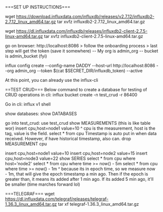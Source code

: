 ===SET UP INSTRUCTIONS===

wget https://download.influxdata.com/influxdb/releases/v2.7.12/influxdb2-2.7.12_linux_amd64.tar.gz
tar xvfz influxdb2-2.7.12_linux_amd64.tar.gz

wget https://dl.influxdata.com/influxdb/releases/influxdb2-client-2.7.5-linux-amd64.tar.gz
tar xvfz influxdb2-client-2.7.5-linux-amd64.tar.gz

go on browser: http://localhost:8086 > follow the onboarding process > last step will get the token (save it somewhere)
-- My org is admin_org 
-- bucket is admin_bucket (fyi)

influx config create --config-name DADDY --host-url http://localhost:8086 --org admin_org --token $(cat $SECRET_DIR/influxdb_token) --active

At this point, you can already use the influx-cli 

==TEST CRUD===
Below command to create a database for testing of CRUD operations in cli: 
influx bucket create -n test_crud -r 86400

Go in cli:
influx v1 shell

show databases:
show DATABASES

go into test_crud: 
use test_crud
show MEASUREMENTS (this is like table wor)
insert cpu,host=node1 value=10
^ cpu is the measurement, host is the tag, value is the field.
select * from cpu
Timestamp is auto put in when data received. However, if have historical timestamp, also can. 
drop MEASUREMENT cpu

insert cpu,host=node1 value=10
insert cpu,host=node2 value=15
insert cpu,host=node3 value=22
show SERIES 
select * from cpu where host='node2'
select * from cpu where time >= now() - 5m
select * from cpu where time >= now() - 1m
^ because its in epoch time, so we measure now - 1m, that will give the epoch timestamp a min ago. Then if the epoch is greater than, it means its added after 1 min ago. If its added 5 min ago, it'll be smaller (time marches forward lol)

===TELEGRAF===
wget https://dl.influxdata.com/telegraf/releases/telegraf-1.36.3_linux_amd64.tar.gz
tar xf telegraf-1.36.3_linux_amd64.tar.gz